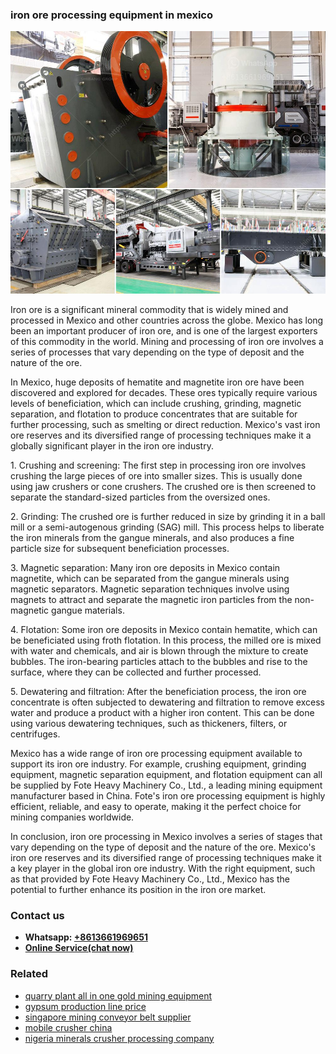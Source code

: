 <h3>iron ore processing equipment in mexico</h3><img src='1708497948.jpg' alt=''><p>Iron ore is a significant mineral commodity that is widely mined and processed in Mexico and other countries across the globe. Mexico has long been an important producer of iron ore, and is one of the largest exporters of this commodity in the world. Mining and processing of iron ore involves a series of processes that vary depending on the type of deposit and the nature of the ore.</p><p>In Mexico, huge deposits of hematite and magnetite iron ore have been discovered and explored for decades. These ores typically require various levels of beneficiation, which can include crushing, grinding, magnetic separation, and flotation to produce concentrates that are suitable for further processing, such as smelting or direct reduction. Mexico's vast iron ore reserves and its diversified range of processing techniques make it a globally significant player in the iron ore industry.</p><p>1. Crushing and screening: The first step in processing iron ore involves crushing the large pieces of ore into smaller sizes. This is usually done using jaw crushers or cone crushers. The crushed ore is then screened to separate the standard-sized particles from the oversized ones.</p><p>2. Grinding: The crushed ore is further reduced in size by grinding it in a ball mill or a semi-autogenous grinding (SAG) mill. This process helps to liberate the iron minerals from the gangue minerals, and also produces a fine particle size for subsequent beneficiation processes.</p><p>3. Magnetic separation: Many iron ore deposits in Mexico contain magnetite, which can be separated from the gangue minerals using magnetic separators. Magnetic separation techniques involve using magnets to attract and separate the magnetic iron particles from the non-magnetic gangue materials.</p><p>4. Flotation: Some iron ore deposits in Mexico contain hematite, which can be beneficiated using froth flotation. In this process, the milled ore is mixed with water and chemicals, and air is blown through the mixture to create bubbles. The iron-bearing particles attach to the bubbles and rise to the surface, where they can be collected and further processed.</p><p>5. Dewatering and filtration: After the beneficiation process, the iron ore concentrate is often subjected to dewatering and filtration to remove excess water and produce a product with a higher iron content. This can be done using various dewatering techniques, such as thickeners, filters, or centrifuges.</p><p>Mexico has a wide range of iron ore processing equipment available to support its iron ore industry. For example, crushing equipment, grinding equipment, magnetic separation equipment, and flotation equipment can all be supplied by Fote Heavy Machinery Co., Ltd., a leading mining equipment manufacturer based in China. Fote's iron ore processing equipment is highly efficient, reliable, and easy to operate, making it the perfect choice for mining companies worldwide.</p><p>In conclusion, iron ore processing in Mexico involves a series of stages that vary depending on the type of deposit and the nature of the ore. Mexico's iron ore reserves and its diversified range of processing techniques make it a key player in the global iron ore industry. With the right equipment, such as that provided by Fote Heavy Machinery Co., Ltd., Mexico has the potential to further enhance its position in the iron ore market.</p><h3>Contact us</h3><ul><li><strong>Whatsapp:&nbsp;<a href="https://wa.me/8613661969651">+8613661969651</a></strong></li><li><a href="https://swt.shibang-china.com/?git&amp;zhl&amp;iron ore processing equipment in mexico"><strong>Online Service(chat now)</strong></a></li></ul><h3>Related</h3><ul><li><a href='quarry plant all in one gold mining equipment.md'>quarry plant all in one gold mining equipment</a></li><li><a href='gypsum production line price.md'>gypsum production line price</a></li><li><a href='singapore mining conveyor belt supplier.md'>singapore mining conveyor belt supplier</a></li><li><a href='mobile crusher china.md'>mobile crusher china</a></li><li><a href='nigeria minerals crusher processing company.md'>nigeria minerals crusher processing company</a></li></ul>